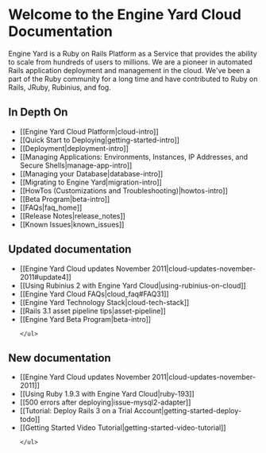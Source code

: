 # Welcome to the Engine Yard Cloud Documentation

Engine Yard is a Ruby on Rails Platform as a Service that provides the ability to scale from hundreds of users to millions. We are a pioneer in automated Rails application deployment and management in the cloud. We've been a part of the Ruby community for a long time and have contributed to Ruby on Rails, JRuby, Rubinius, and fog.

## In Depth On
* [[Engine Yard Cloud Platform|cloud-intro]]
* [[Quick Start to Deploying|getting-started-intro]]
* [[Deployment|deployment-intro]]
* [[Managing Applications: Environments, Instances, IP Addresses, and Secure Shells|manage-app-intro]]
* [[Managing your Database|database-intro]]
* [[Migrating to Engine Yard|migration-intro]]
* [[HowTos (Customizations and Troubleshooting)|howtos-intro]]
* [[Beta Program|beta-intro]]
* [[FAQs|faq_home]]
* [[Release Notes|release_notes]]
* [[Known Issues|known_issues]]

<div class="split">
  <div class="col col-first">
    <h2>Updated documentation</h2>
    <ul>
      <li>
		   [[Engine Yard Cloud updates November 2011|cloud-updates-november-2011#update4]]
	  </li>
	  <li>
		   [[Using Rubinius 2 with Engine Yard Cloud|using-rubinius-on-cloud]]
	  </li>	
	  <li>
			 [[Engine Yard Cloud FAQs|cloud_faq#FAQ31]]
	  </li>
	  <li>
           [[Engine Yard Technology Stack|cloud-tech-stack]]
      </li>	
	  <li>
		 [[Rails 3.1 asset pipeline tips|asset-pipeline]]
	  </li>
	  <li>
	     [[Engine Yard Beta Program|beta-intro]]
      </li>
	   
    </ul>

    
  </div>
  
  <div class="col col-last">
    <h2>New documentation</h2>
    <ul>
 	  <li>
	     [[Engine Yard Cloud updates November 2011|cloud-updates-november-2011]]
	  </li>
	  <li>
         [[Using Ruby 1.9.3 with Engine Yard Cloud|ruby-193]]
      </li>
      <li>
	 [[500 errors after deploying|issue-mysql2-adapter]]
      </li>
      <li>
        [[Tutorial: Deploy Rails 3 on a Trial Account|getting-started-deploy-todo]]
      </li>
      <li>
        [[Getting Started Video Tutorial|getting-started-video-tutorial]]
      </li>
      
    
    </ul>
  </div>
</div>
